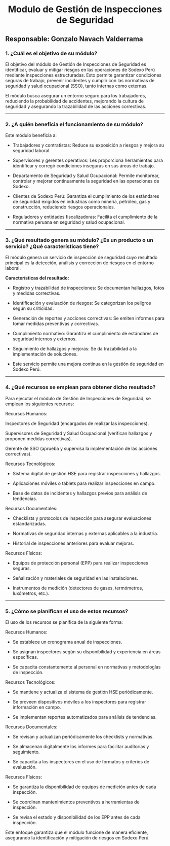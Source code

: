 <h1 align="center">Modulo de Gestión de Inspecciones de Seguridad</h1>


## **Responsable:** Gonzalo Navach Valderrama

### 1. ¿Cuál es el objetivo de su módulo?
El objetivo del módulo de Gestión de Inspecciones de Seguridad es identificar, evaluar y mitigar riesgos en las operaciones de Sodexo Perú mediante inspecciones estructuradas. Esto permite garantizar condiciones seguras de trabajo, prevenir incidentes y cumplir con las normativas de seguridad y salud ocupacional (SSO), tanto internas como externas.

El módulo busca asegurar un entorno seguro para los trabajadores, reduciendo la probabilidad de accidentes, mejorando la cultura de seguridad y asegurando la trazabilidad de las acciones correctivas.

---

### 2. ¿A quién beneficia el funcionamiento de su módulo?
Este módulo beneficia a:

- Trabajadores y contratistas: Reduce su exposición a riesgos y mejora su seguridad laboral.

- Supervisores y gerentes operativos: Les proporciona herramientas para identificar y corregir condiciones inseguras en sus áreas de trabajo.

- Departamento de Seguridad y Salud Ocupacional: Permite monitorear, controlar y mejorar continuamente la seguridad en las operaciones de Sodexo.

- Clientes de Sodexo Perú: Garantiza el cumplimiento de los estándares de seguridad exigidos en industrias como minería, petróleo, gas y construcción, reduciendo riesgos operacionales.

- Reguladores y entidades fiscalizadoras: Facilita el cumplimiento de la normativa peruana en seguridad y salud ocupacional.
---

### 3. ¿Qué resultado genera su módulo? ¿Es un producto o un servicio? ¿Qué características tiene?

El módulo genera un servicio de inspección de seguridad cuyo resultado principal es la detección, análisis y corrección de riesgos en el entorno laboral.

**Características del resultado:**
- Registro y trazabilidad de inspecciones: Se documentan hallazgos, fotos y medidas correctivas.

- Identificación y evaluación de riesgos: Se categorizan los peligros según su criticidad.

- Generación de reportes y acciones correctivas: Se emiten informes para tomar medidas preventivas y correctivas.

- Cumplimiento normativo: Garantiza el cumplimiento de estándares de seguridad internos y externos.

- Seguimiento de hallazgos y mejoras: Se da trazabilidad a la implementación de soluciones.

- Este servicio permite una mejora continua en la gestión de seguridad en Sodexo Perú.

---

### 4. ¿Qué recursos se emplean para obtener dicho resultado?
Para ejecutar el módulo de Gestión de Inspecciones de Seguridad, se emplean los siguientes recursos:

Recursos Humanos:

Inspectores de Seguridad (encargados de realizar las inspecciones).

Supervisores de Seguridad y Salud Ocupacional (verifican hallazgos y proponen medidas correctivas).

Gerente de SSO (aprueba y supervisa la implementación de las acciones correctivas).

Recursos Tecnológicos:

- Sistema digital de gestión HSE para registrar inspecciones y hallazgos.

- Aplicaciones móviles o tablets para realizar inspecciones en campo.

- Base de datos de incidentes y hallazgos previos para análisis de tendencias.

Recursos Documentales:

- Checklists y protocolos de inspección para asegurar evaluaciones estandarizadas.

- Normativas de seguridad internas y externas aplicables a la industria.

- Historial de inspecciones anteriores para evaluar mejoras.

Recursos Físicos:

- Equipos de protección personal (EPP) para realizar inspecciones seguras.

- Señalización y materiales de seguridad en las instalaciones.

- Instrumentos de medición (detectores de gases, termómetros, luxómetros, etc.).

---

### 5. ¿Cómo se planifican el uso de estos recursos?
El uso de los recursos se planifica de la siguiente forma:

Recursos Humanos:

- Se establece un cronograma anual de inspecciones.

- Se asignan inspectores según su disponibilidad y experiencia en áreas específicas.

- Se capacita constantemente al personal en normativas y metodologías de inspección.

Recursos Tecnológicos:

- Se mantiene y actualiza el sistema de gestión HSE periódicamente.

- Se proveen dispositivos móviles a los inspectores para registrar información en campo.

- Se implementan reportes automatizados para análisis de tendencias.

Recursos Documentales:

- Se revisan y actualizan periódicamente los checklists y normativas.

- Se almacenan digitalmente los informes para facilitar auditorías y seguimiento.

- Se capacita a los inspectores en el uso de formatos y criterios de evaluación.

Recursos Físicos:

- Se garantiza la disponibilidad de equipos de medición antes de cada inspección.

- Se coordinan mantenimientos preventivos a herramientas de inspección.

- Se revisa el estado y disponibilidad de los EPP antes de cada inspección.

Este enfoque garantiza que el módulo funcione de manera eficiente, asegurando la identificación y mitigación de riesgos en Sodexo Perú. 
